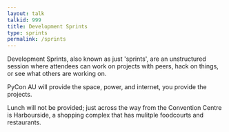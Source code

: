 ```yaml
---
layout: talk
talkid: 999
title: Development Sprints
type: sprints
permalink: /sprints
---
```



Development Sprints, also known as just 'sprints', are an unstructured session where attendees can work on projects with peers, hack on things, or see what others are working on.

PyCon AU will provide the space, power, and internet, you provide the projects.

Lunch will not be provided; just across the way from the Convention Centre is Harbourside, a shopping complex that has mulitple foodcourts and restaurants.
